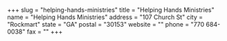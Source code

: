 +++
slug = "helping-hands-ministries"
title = "Helping Hands Ministries"
name = "Helping Hands Ministries"
address = "107 Church St"
city = "Rockmart"
state = "GA"
postal = "30153"
website = ""
phone = "770 684-0038"
fax = ""
+++
